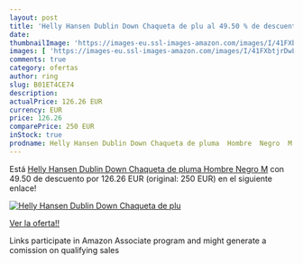 ```yaml
---
layout: post
title: 'Helly Hansen Dublin Down Chaqueta de plu al 49.50 % de descuento'
date: 
thumbnailImage: 'https://images-eu.ssl-images-amazon.com/images/I/41FXbtjrDwL._SL200_.jpg'
images: [ 'https://images-eu.ssl-images-amazon.com/images/I/41FXbtjrDwL._SL200_.jpg' ]
comments: true
category: ofertas
author: ring
slug: B01ET4CE74
description:
actualPrice: 126.26 EUR
currency: EUR
price: 126.26
comparePrice: 250 EUR
inStock: true
prodname: Helly Hansen Dublin Down Chaqueta de pluma  Hombre  Negro  M
---
```


Está [Helly Hansen Dublin Down Chaqueta de pluma  Hombre  Negro  M](https://www.amazon.es/dp/B01ET4CE74/?tag=tolees-21) con 49.50 de descuento por 126.26 EUR (original: 250 EUR) en el siguiente enlace!

[![Helly Hansen Dublin Down Chaqueta de plu](https://images-eu.ssl-images-amazon.com/images/I/41FXbtjrDwL._SL200_.jpg)](https://www.amazon.es/dp/B01ET4CE74/?tag=tolees-21)

[Ver la oferta!!](https://www.amazon.es/dp/B01ET4CE74/?tag=tolees-21)

Links participate in Amazon Associate program and might generate a comission on qualifying sales



